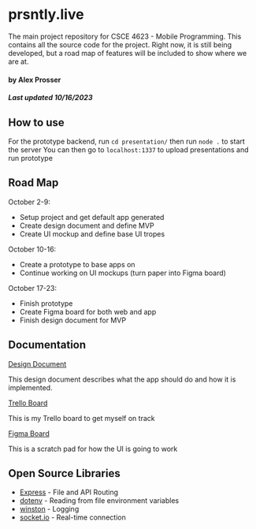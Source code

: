 # prsntly.live

The main project repository for CSCE 4623 - Mobile Programming. This contains all the source code for the project. Right now, it is still being developed, but a road map of features will be included to show where we are at.

#### by Alex Prosser
##### Last updated 10/16/2023

## How to use

For the prototype backend, run `cd presentation/` then run `node .` to start the server
You can then go to `localhost:1337` to upload presentations and run prototype

## Road Map

October 2-9:
- Setup project and get default app generated
- Create design document and define MVP
- Create UI mockup and define base UI tropes

October 10-16:
- Create a prototype to base apps on
- Continue working on UI mockups (turn paper into Figma board)

October 17-23:
- Finish prototype
- Create Figma board for both web and app
- Finish design document for MVP

## Documentation

[Design Document](https://uark-my.sharepoint.com/:w:/g/personal/alprosse_uark_edu/EQiZ6SR_oSNEvpNmSqCJ1VMBZuiFM1qXzywkOpAEHO1HFw?e=CRdIln)

This design document describes what the app should do and how it is implemented.

[Trello Board](https://trello.com/b/VvQwO3NR/prsntapp-trello)

This is my Trello board to get myself on track

[Figma Board](https://www.figma.com/file/fNdcOixto9EizncgnwKQgi/prsntly.live?type=design&node-id=0-1&mode=design&t=zL3lVJOgdawvZLzt-0)

This is a scratch pad for how the UI is going to work

## Open Source Libraries

- [Express](https://expressjs.com/) - File and API Routing
- [dotenv](https://www.npmjs.com/package/dotenv) - Reading from file environment variables
- [winston](https://www.npmjs.com/package/winston) - Logging
- [socket.io](https://socket.io/) - Real-time connection
